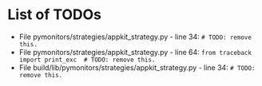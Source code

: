 # List of TODOs

* File pymonitors/strategies/appkit_strategy.py - line 34: `# TODO: remove this.`
* File pymonitors/strategies/appkit_strategy.py - line 64: `from traceback import print_exc  # TODO: remove this.`
* File build/lib/pymonitors/strategies/appkit_strategy.py - line 34: `# TODO: remove this.`
